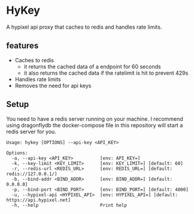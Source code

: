 # HyKey

A hypixel api proxy that caches to redis and handles rate limits.

## features

- Caches to redis
  - it returns the cached data of a endpoint for 60 seconds
  - it also returns the cached data if the ratelimit is hit to prevent 429s
- Handles rate limits
- Removes the need for api keys

## Setup

You need to have a redis server running on your machine. I recommend using dragonflydb the docker-compose file in this repository will start a redis server for you.

```
Usage: hykey [OPTIONS] --api-key <API_KEY>

Options:
  -a, --api-key <API_KEY>          [env: API_KEY=]
  -k, --key-limit <KEY_LIMIT>      [env: KEY_LIMIT=] [default: 60]
  -r, --redis-url <REDIS_URL>      [env: REDIS_URL=] [default: redis://127.0.0.1/]
  -b, --bind-addr <BIND_ADDR>      [env: BIND_ADDR=] [default: 0.0.0.0]
  -p, --bind-port <BIND_PORT>      [env: BIND_PORT=] [default: 4000]
  -u, --hypixel-api <HYPIXEL_API>  [env: HYPIXEL_API=] [default: https://api.hypixel.net]
  -h, --help                       Print help
```
